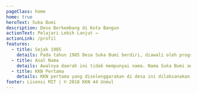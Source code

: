 ```yaml
---
pageClass: home
home: true
heroText: Suka Bumi
description: Desa Berkembang di Kota Bangun
actionText: Pelajari Lebih Lanjut →
actionLink: /profil
features:
  - title: Sejak 1985
    details: Pada tahun 1985 Desa Suka Bumi berdiri, diawali oleh program transmigrasi ke-6 di Kecamatan Kota Bangun Kutai Kartanegara.
  - title: Asal Nama
    details: Awalnya daerah ini tidak mempunyai nama. Nama Suka Bumi adalah hasil cabutan usulan nama dari tiap suku di desa saat itu.
  - title: KKN Pertama
    details: KKN pertama yang diselenggarakan di desa ini dilaksanakan pada tahun 1989 oleh mahasiswa dari Universitas Mulawarman.
footer: Lisensi MIT | © 2018 KKN 44 Unmul
---
```


<ClientOnly>
  <google-maps/>
</ClientOnly>
